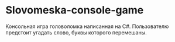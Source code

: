 # Slovomeska-console-game
Консольная игра головоломка написанная на С#. Пользователю предстоит угадать слово, буквы которого перемешаны.
